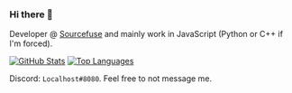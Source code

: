 ### Hi there 👋

Developer @ [Sourcefuse](sourcefuse.com) and mainly work in JavaScript (Python or C++ if I'm forced).

[![GitHub Stats](https://github-readme-stats.vercel.app/api?username=jervis446&show_icons=true&count_private=true&hide=stars,issues)](https://github.com/anuraghazra/github-readme-stats) 
[![Top Languages](https://github-readme-stats.vercel.app/api/top-langs/?username=jervis446&layout=compact)](https://github.com/anuraghazra/github-readme-stats)


Discord: `Localhost#8080`. Feel free to not message me.
